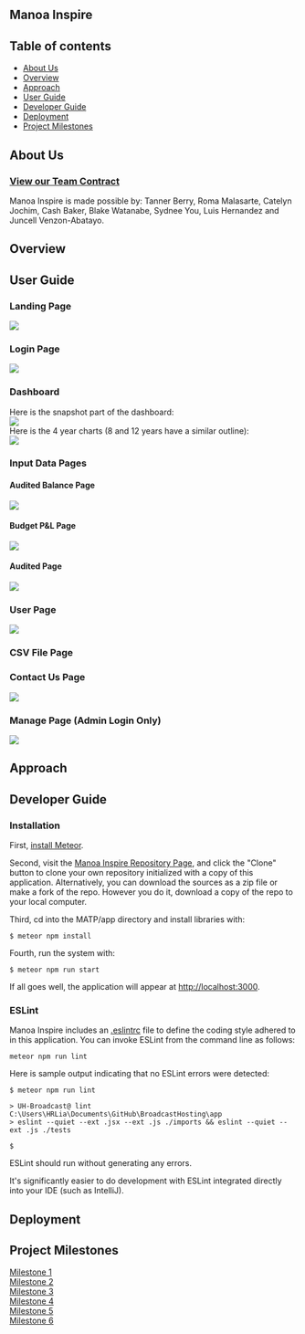 ## Manoa Inspire

## Table of contents
- [About Us](#about-us)
- [Overview](#overview)
- [Approach](#approach)
- [User Guide](#user-guide)
- [Developer Guide](#developer-guide)
- [Deployment](#deployment)
- [Project Milestones](#project-milestones)

## About Us

### [View our Team Contract](https://docs.google.com/document/d/1EKSMDa4ylR5LYyZbSOVsgKpd4F_bSQixHQfj_jxeNWQ/edit?usp=sharing)

Manoa Inspire is made possible by: Tanner Berry, Roma Malasarte, Catelyn Jochim, Cash Baker, Blake Watanabe, Sydnee You, Luis Hernandez and Juncell Venzon-Abatayo.


## Overview

## User Guide

### Landing Page
<img src="./doc/final_pics/inspire_landing_final.png">

### Login Page
<img src="./doc/final_pics/inspire_signin_final.png">

### Dashboard
Here is the snapshot part of the dashboard:
<br>
<img src="./doc/final_pics/inspire_dashboard_final.png">
<br>
Here is the 4 year charts (8 and 12 years have a similar outline):
<br>
<img src="./doc/final_pics/inspire_dashboard2_final.png">


### Input Data Pages

#### Audited Balance Page
<img src="./doc/inspire_auditedbalance.png">

#### Budget P&L Page
<img src="./doc/inspire_budget_p_l.png">

#### Audited Page
<img src="./doc/inspire_audited1.png">

### User Page
<img src="./doc/final_pics/inspire_user_page_final.png">

### CSV File Page

### Contact Us Page
<img src="./doc/final_pics/inspire_contact_us_final.png">

### Manage Page (Admin Login Only)
<img src="./doc/inspire_manage.png">


## Approach

## Developer Guide

### Installation
First, [install Meteor](https://www.meteor.com/).

Second, visit the [Manoa Inspire Repository Page](https://github.com/manoa-inspire/MATP), and click the "Clone" button to clone your own repository initialized with a copy of this application. Alternatively, you can download the sources as a zip file or make a fork of the repo.  However you do it, download a copy of the repo to your local computer.

Third, cd into the MATP/app directory and install libraries with:

```
$ meteor npm install
```

Fourth, run the system with:

```
$ meteor npm run start
```

If all goes well, the application will appear at [http://localhost:3000](http://localhost:3000).


### ESLint

Manoa Inspire includes an [.eslintrc](https://github.com/manoa-inspire/MATP/blob/main/app/.eslintrc.js) file to define the coding style adhered to in this application. You can invoke ESLint from the command line as follows:

```
meteor npm run lint
```

Here is sample output indicating that no ESLint errors were detected:

```
$ meteor npm run lint

> UH-Broadcast@ lint C:\Users\HRLia\Documents\GitHub\BroadcastHosting\app
> eslint --quiet --ext .jsx --ext .js ./imports && eslint --quiet --ext .js ./tests

$
```

ESLint should run without generating any errors.

It's significantly easier to do development with ESLint integrated directly into your IDE (such as IntelliJ).



## Deployment

## Project Milestones
[Milestone 1](https://github.com/orgs/manoa-inspire/projects/2/views/1) 
<br>
[Milestone 2](https://github.com/orgs/manoa-inspire/projects/9/views/1)
<br>
[Milestone 3](https://github.com/orgs/manoa-inspire/projects/10/views/1)
<br>
[Milestone 4](https://github.com/orgs/manoa-inspire/projects/14)
<br>
[Milestone 5](https://github.com/orgs/manoa-inspire/projects/15/views/1)
<br>
[Milestone 6](https://github.com/orgs/manoa-inspire/projects/16)




















